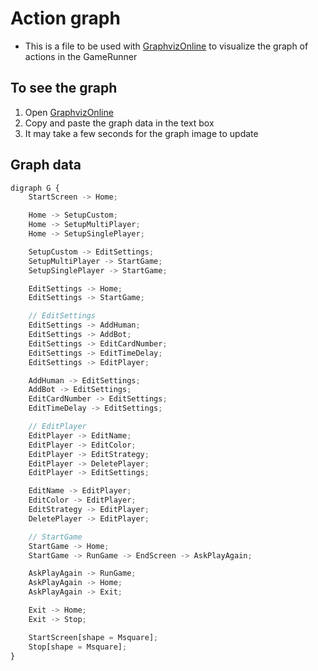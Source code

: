 # Action graph
 - This is a file to be used with [GraphvizOnline](https://dreampuf.github.io/GraphvizOnline) to visualize the graph of actions in the GameRunner

## To see the graph
 1. Open [GraphvizOnline](https://dreampuf.github.io/GraphvizOnline)
 2. Copy and paste the graph data in the text box
 3. It may take a few seconds for the graph image to update

## Graph data
``` ts
digraph G {
    StartScreen -> Home;

    Home -> SetupCustom;
    Home -> SetupMultiPlayer;
    Home -> SetupSinglePlayer;

    SetupCustom -> EditSettings;
    SetupMultiPlayer -> StartGame;
    SetupSinglePlayer -> StartGame;

    EditSettings -> Home;
    EditSettings -> StartGame;

    // EditSettings
    EditSettings -> AddHuman;
    EditSettings -> AddBot;
    EditSettings -> EditCardNumber;
    EditSettings -> EditTimeDelay;
    EditSettings -> EditPlayer;

    AddHuman -> EditSettings;
    AddBot -> EditSettings;
    EditCardNumber -> EditSettings;
    EditTimeDelay -> EditSettings;

    // EditPlayer
    EditPlayer -> EditName;
    EditPlayer -> EditColor;
    EditPlayer -> EditStrategy;
    EditPlayer -> DeletePlayer;
    EditPlayer -> EditSettings;

    EditName -> EditPlayer;
    EditColor -> EditPlayer;
    EditStrategy -> EditPlayer;
    DeletePlayer -> EditPlayer;

    // StartGame
    StartGame -> Home;
    StartGame -> RunGame -> EndScreen -> AskPlayAgain;

    AskPlayAgain -> RunGame;
    AskPlayAgain -> Home;
    AskPlayAgain -> Exit;

    Exit -> Home;
    Exit -> Stop;

    StartScreen[shape = Msquare];
    Stop[shape = Msquare];
}
```
